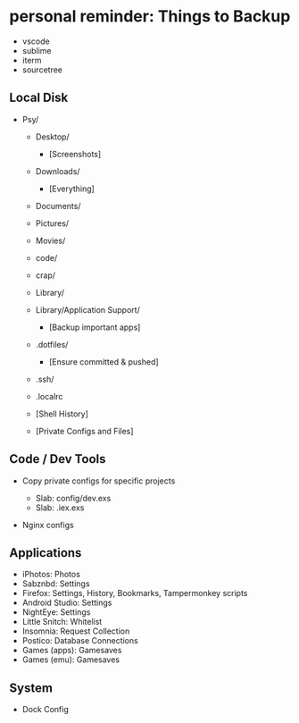 # personal reminder: Things to Backup

- vscode
- sublime
- iterm
- sourcetree




## Local Disk

 - Psy/
   - Desktop/
     - [Screenshots]
   - Downloads/
     - [Everything]
   - Documents/
   - Pictures/
   - Movies/

   - code/
   - crap/

   - Library/
   - Library/Application Support/
     - [Backup important apps]

   - .dotfiles/
     - [Ensure committed & pushed]
   - .ssh/
   - .localrc
   - [Shell History]
   - [Private Configs and Files]


## Code / Dev Tools

  - Copy private configs for specific projects
    - Slab: config/dev.exs
    - Slab: .iex.exs

  - Nginx configs

## Applications

 - iPhotos:         Photos
 - Sabznbd:         Settings
 - Firefox:         Settings, History, Bookmarks, Tampermonkey scripts
 - Android Studio:  Settings
 - NightEye:        Settings
 - Little Snitch:   Whitelist
 - Insomnia:        Request Collection
 - Postico:         Database Connections
 - Games (apps):    Gamesaves
 - Games (emu):     Gamesaves


## System

 - Dock Config

